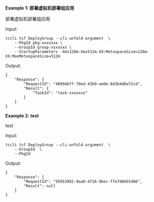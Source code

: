 **Example 1: 部署虚拟机部署组应用**

部署虚拟机部署组应用

Input: 

```
tccli tsf DeployGroup --cli-unfold-argument  \
    --PkgId pkg-xxxxxxx \
    --GroupId group-xxxxxxx \
    --StartupParameters -Xms128m-Xmx512m-XX:MetaspaceSize=128m-XX:MaxMetaspaceSize=512m
```

Output: 
```
{
    "Response": {
        "RequestId": "48994bff-70ed-43b9-ae0e-8d3b4d6e72cd",
        "Result": {
            "TaskId": "task-xxxxxxx"
        }
    }
}
```

**Example 2: test**

test

Input: 

```
tccli tsf DeployGroup --cli-unfold-argument  \
    --GroupId  \
    --PkgId 
```

Output: 
```
{
    "Response": {
        "RequestId": "95953982-9aa0-4f16-9bec-ffe7d8691d66",
        "Result": null
    }
}
```

